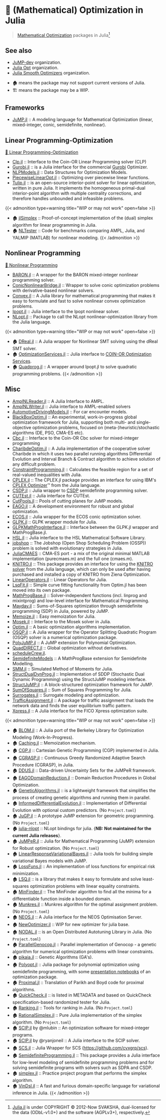 # 🔖 (Mathematical) Optimization in Julia


> [Mathematical Optimization](https://en.wikipedia.org/wiki/Category:Mathematical_optimization) packages in Julia[^1]

[^1]: [Julia.jl](https://github.com/svaksha/Julia.jl) is under COPYRIGHT © 2012-Now SVAKSHA, dual-licensed for the data (ODbL-v1.0+) and the software (AGPLv3+), respectively.

## See also

- [JuMP-dev](https://github.com/jump-dev) organization.
- [Julia Opt](https://github.com/JuliaOpt) organization.
- [Julia Smooth Optimizers](https://github.com/JuliaSmoothOptimizers) organization.

<!--more-->

- 🏚️ means the package may not support current versions of Julia.
- 🏗️ means the package may be a WIP.

## Frameworks

+ [JuMP.jl](https://github.com/jump-dev/JuMP.jl) :: A modeling language for Mathematical Optimization (linear, mixed-integer, conic, semidefinite, nonlinear).

## Linear Programming-Optimization

[📖 Linear Programming-Optimization](https://en.wikipedia.org/wiki/Linear_programming)

+ [Clp.jl](https://github.com/jump-dev/Clp.jl) :: Interface to the Coin-OR Linear Programming solver (CLP)
+ [Gurobi.jl](https://github.com/jump-dev/Gurobi.jl) :: is a Julia interface for the commercial [Gurobi](http://www.gurobi.com/) Optimizer.
+ [NLPModels.jl](https://github.com/JuliaSmoothOptimizers/NLPModels.jl) :: Data Structures for Optimization Models.
+ [PiecewiseLinearOpt.jl](https://github.com/joehuchette/PiecewiseLinearOpt.jl) :: Optimizing over piecewise linear functions.
+ [Tulip.jl](https://github.com/ds4dm/Tulip.jl) :: is an open-source interior-point solver for linear optimization, written in pure Julia. It implements the homogeneous primal-dual interior-point algorithm with multiple centrality corrections, and therefore handles unbounded and infeasible problems.

{{< admonition type=warning title="WIP or may not work" open=false >}}
+ 🏚️ [jlSimplex](https://github.com/mlubin/jlSimplex) :: Proof-of-concept implementation of the (dual) simplex algorithm for linear programming in Julia.
+ 🏚️ [NLTester](https://github.com/IainNZ/NLTester) :: Code for benchmarks comparing AMPL, Julia, and YALMIP (MATLAB) for nonlinear modeling.
{{< /admonition >}}

## Nonlinear Programming

[📖 Nonlinear Programming](https://en.wikipedia.org/wiki/Nonlinear_programming)

+ [BARON.jl](https://github.com/joehuchette/BARON.jl) :: A wrapper for the BARON mixed-integer nonlinear programming solver.
+ [ConicNonlinearBridge.jl](https://github.com/mlubin/ConicNonlinearBridge.jl) :: Wrapper to solve conic optimization problems with derivative-based nonlinear solvers.
+ [Convex.jl](https://github.com/jump-dev/Convex.jl) :: A Julia library for mathematical programming that makes it easy to formulate and fast to solve nonlinear convex optimization problems.
+ [Ipopt.jl](https://github.com/jump-dev/Ipopt.jl) :: Julia interface to the Ipopt nonlinear solver.
+ [NLopt.jl](https://github.com/JuliaOpt/NLopt.jl) :: Package to call the NLopt nonlinear-optimization library from the Julia language.

{{< admonition type=warning title="WIP or may not work" open=false >}}
+ 🏚️ [DReal.jl](https://github.com/zenna/DReal.jl) :: A Julia wrapper for Nonlinear SMT solving using  the dReal SMT solver.
+ 🏚️ [OptimizationServices.jl](https://github.com/tkelman/OptimizationServices.jl) :: Julia interface to [COIN-OR Optimization Services](https://projects.coin-or.org/OS).
+ 🏚️ [Quadprog.jl](https://github.com/harmeling/Quadprog.jl) :: A wrapper around Ipopt.jl to solve quadratic programming problems.
{{< /admonition >}}

## Misc

+ [AmplNLReader.jl](https://github.com/JuliaSmoothOptimizers/AmplNLReader.jl) :: A Julia Interface to AMPL.
+ [AmplNLWriter.jl](https://github.com/jump-dev/AmplNLWriter.jl) :: Julia interface to AMPL-enabled solvers
+ [AutomotiveDrivingModels.jl](https://github.com/tawheeler/AutomotiveDrivingModels.jl) :: For car encounter models.
+ [BlackBoxOptim.jl](https://github.com/robertfeldt/BlackBoxOptim.jl) :: An experimental, work-in-progress global optimization framework for Julia, supporting both multi- and single-objective optimization problems, focused on (meta-)heuristic/stochastic algorithms (DE, PSO, CMA-ES etc).
+ [Cbc.jl](https://github.com/jump-dev/Cbc.jl) :: Interface to the Coin-OR Cbc solver for mixed-integer programming
+ [CharibdeOptim.jl](https://github.com/JuliaIntervals/CharibdeOptim.jl) :: A Julia implementation of the cooperative solver Charibde in which it uses two parallel running algorithms Differential Evolution and Interval Branch & Contract algorithm to achieve solution of any difficult problem.
+ [ConstraintProgramming.jl](https://github.com/JuliaIntervals/IntervalConstraintProgramming.jl) ::  Calculates the feasible region for a set of real-valued inequalities with Julia.
+ [CPLEX.jl](https://github.com/jump-dev/CPLEX.jl) :: The CPLEX.jl package provides an interface for using IBM's [CPLEX Optimizer](https://www.ibm.com/products/ilog-cplex-optimization-studio)™ from the Julia language.
+ [CSDP.jl](https://github.com/jump-dev/CSDP.jl) :: Julia wrapper to [CSDP](https://projects.coin-or.org/Csdp/) semidefinite programming solver.
+ [CUTEst.jl](https://github.com/JuliaSmoothOptimizers/CUTEst.jl) :: Julia interface for CUTEst.
+ [CutPools.jl](https://github.com/joehuchette/CutPools.jl) :: Pools of cutting planes for JuMP models.
+ [EAGO.jl](https://github.com/PSORLab/EAGO.jl) :: A development environment for robust and global optimization.
+ [ECOS.jl](https://github.com/jump-dev/ECOS.jl) :: Julia wrapper for the ECOS conic optimization solver.
+ [GLPK.jl](https://github.com/jump-dev/GLPK.jl) :: GLPK wrapper module for Julia.
+ [GLPKMathProgInterface.jl](https://github.com/JuliaOpt/GLPKMathProgInterface.jl) :: Interface between the GLPK.jl wrapper and MathProgBase.jl.
+ [HSL.jl](https://github.com/JuliaSmoothOptimizers/HSL.jl) :: Julia interface to the HSL Mathematical Software Library.
+ [jobshop](https://github.com/stefan-k/jobshop) :: The Jobshop (Open Shop Scheduling Problem (OSSP)) problem is solved with evolutionary strategies in Julia.
+ [JuliaCMAES](https://github.com/Staross/JuliaCMAES) :: CMA-ES port - a mix of the original minimal MATLAB implementation (purecmaes.m) and the full one (cmaes.m).
+ [KNITRO.jl](https://github.com/jump-dev/KNITRO.jl) :: This package provides an interface for using the [KNITRO solver](https://www.artelys.com/knitro) from the Julia language, which can only be used after having purchased and installed a copy of KNITRO from Ziena Optimization.
+ [LinearOperators.jl](https://github.com/JuliaSmoothOptimizers/LinearOperators.jl) :: Linear Operators for Julia.
+ [LsqFit.jl](https://github.com/JuliaNLSolvers/LsqFit.jl) :: Simple curve fitting functionality from Optim.jl has been moved into its own package.
+ [MathProgBase.jl](https://github.com/JuliaOpt/MathProgBase.jl) :: Solver-independent functions (incl. linprog and mixintprog) and low-level interface for Mathematical Programming.
+ [Mayday.jl](https://github.com/rdeits/Mayday.jl) :: Sums-of-Squares optimization through semidefinite programming (SDP) in Julia, powered by JuMP.
+ [Memoize.jl](https://github.com/JuliaCollections/Memoize.jl) :: Easy memoization for Julia.
+ [Mosek.jl](https://github.com/MOSEK/Mosek.jl) :: Interface to the Mosek solver in Julia.
+ [Optim.jl](https://github.com/JuliaNLSolvers/Optim.jl) :: A basic optimization algorithms implementation.
+ [OSQP.jl](https://github.com/oxfordcontrol/OSQP.jl) :: A Julia wrapper for the Operator Splitting Quadratic Program (OSQP) solver is a numerical optimization package.
+ [PolyJuMP.jl](https://github.com/JuliaOpt/PolyJuMP.jl) :: A JuMP extension for Polynomial Optimization.
+ [QuadDIRECT.jl](https://github.com/timholy/QuadDIRECT.jl) :: Global optimization without derivatives.
+ [scheduleCrew.jl](https://github.com/hugdiniz/scheduleCrew.jl).
+ [SemidefiniteModels](https://github.com/JuliaOpt/SemidefiniteModels.jl) :: A MathProgBase extension for Semidefinite Modelling.
+ [SMM.jl](https://github.com/floswald/SMM.jl) :: Simulated Method of Moments for Julia.
+ [StructDualDynProg.jl](https://github.com/JuliaStochOpt/StructDualDynProg.jl) :: Implementation of SDDP (Stochastic Dual Dynamic Programming) using the StructJuMP modeling interface.
+ [StructJuMP.jl](https://github.com/joehuchette/StructJuMP.jl) :: A block-structured optimization framework for JuMP.
+ [SumOfSquares.jl](https://github.com/jump-dev/SumOfSquares.jl) :: Sum of Squares Programming for Julia.
+ [Surrogates.jl](https://github.com/SciML/Surrogates.jl) :: Surrogate modeling and optimization.
+ [TrafficAssignment.jl](https://github.com/chkwon/TrafficAssignment.jl) :: A package for traffic assignment that loads the network data and finds the user equilibrium traffic pattern.
+ [Xpress.jl](https://github.com/jump-dev/Xpress.jl) :: A Julia interface for the FICO Xpress optimization suite.

{{< admonition type=warning title="WIP or may not work" open=false >}}

+ 🏚️ [BLOM.jl](https://github.com/tkelman/BLOM.jl) :: A Julia port of the Berkeley Library for Optimization Modeling (Work-In-Progress).
+ 🏚️ [Caching.jl](https://github.com/zgornel/Caching.jl) :: Memoization mechanism.
+ 🏚️ [CGP.jl](https://github.com/glesica/CGP.jl) :: Cartesian Genetic Programming (CGP) implemented in Julia.
+ 🏚️ [CGRASP.jl](https://github.com/tautologico/CGRASP.jl) :: Continuous Greedy Randomized Adaptive Search Procedure (CGRASP), in Julia.
+ 🏚️ [DDUS.jl](https://github.com/vgupta1/DDUS.jl) :: Data-driven Uncertainty Sets for the JuMPeR framework.
+ 🏚️ [EAGODomainReduction.jl](https://github.com/MatthewStuber/EAGODomainReduction.jl) :: Domain Reduction Procedures in Global Optimization.
+ 🏚️ [GeneticAlgorithms.jl](https://github.com/forio/GeneticAlgorithms.jl) :: is a lightweight framework that simplifies the process of creating genetic algorithms and running them in parallel.
+ 🏚️ [InformedDifferentialEvolution.jl](https://github.com/rened/InformedDifferentialEvolution.jl) :: Implementation of Differential Evolution with optional custom predictors. (No `Project.toml`)
+ 🏚️ [JuGP.jl](https://github.com/mlubin/JuGP.jl) :: A prototype JuMP extension for geometric programming. (No `Project.toml`)
+ 🏚️ [julia-nlopt](https://github.com/MetalNinjas/julia-nlopt) :: NLopt bindings for julia. {__NB: Not maintained for the current Julia releases__}.
+ 🏚️ [JuMPeR.jl](https://github.com/IainNZ/JuMPeR.jl) :: Julia for Mathematical Programming (JuMP) extension for Robust optimization. (No `Project.toml`)
+ 🏚️ [LinearResponseVariationalBayes.jl](https://github.com/rgiordan/LinearResponseVariationalBayes.jl) :: Julia tools for building simple variational Bayes models with JuMP.
+ 🏚️ [LossFuns.jl](https://github.com/lindahua/LossFuns.jl) :: An implementation of loss functions for empirical risk minimization.
+ 🏚️ [LSQ.jl](https://github.com/davidlizeng/LSQ.jl) :: is a library that makes it easy to formulate and solve least-squares optimization problems with linear equality constraints.
+ 🏚️ [MinFinder.jl](https://github.com/Ken-B/MinFinder.jl) :: The MinFinder algorithm to find all the minima for a differentiable function inside a bounded domain.
+ 🏚️ [Munkres.jl](https://github.com/FugroRoames/Munkres.jl) :: Munkres algorithm for the optimal assignment problem. (No `Project.toml`)
+ 🏚️ [NEOS.jl](https://github.com/odow/NEOS.jl) :: A Julia interface for the NEOS Optimisation Server.
+ 🏚️ [NewOptimizer.jl](https://github.com/Keno/NewOptimizer.jl) :: WIP for new optimizer for julia base.
+ 🏚️ [NODAL.jl](https://github.com/phrb/NODAL.jl) :: is an Open Distributed Autotuning Library in Julia. (No `Project.toml`)
+ 🏚️ [ParallelGenocop.jl](https://github.com/display-none/ParallelGenocop.jl) :: Parallel implementation of Genocop - a genetic algorithm for numerical optimization problems with linear constraints.
+ 🏚️ [pikaia.jl](https://github.com/tmeits/pikaia.jl) :: Genetic Algorithms (GA's).
+ 🏚️ [Polyopt.jl](https://github.com/ahmadreza-marandi/Polyopt.jl) :: Julia package for polynomial optimization using semidefinite programming, with some [presentation notebooks](https://github.com/MOSEK/Polyopt.jl/tree/master/notebooks) of an optimization package.
+ 🏚️ [Proximal.jl](https://github.com/johnmyleswhite/Proximal.jl) :: Translation of Parikh and Boyd code for proximal algorithms.
+ 🏚️ [QuickCheck.jl](https://github.com/pao/QuickCheck.jl) :: is listed in METADATA and based on QuickCheck specification-based randomized tester for Julia.
+ 🏚️ [Ranking.jl](https://github.com/johnmyleswhite/Ranking.jl) :: Tools for ranking in Julia. (No `Project.toml`)
+ 🏚️ [RationalSimplex.jl](https://github.com/IainNZ/RationalSimplex.jl) :: Pure Julia implementation of the simplex algorithm. (No `Project.toml`)
+ 🏚️ [SCIP.jl](https://github.com/mlubin/SCIP.jl) by @mlubin :: An optimization software for mixed-integer programs.
+ 🏚️ [SCIP.jl](https://github.com/ryanjoneil/SCIP.jl) by @ryanjoneil :: A Julia interface to the SCIP solver.
+ 🏚️ [SCS.jl](https://github.com/JuliaOpt/SCS.jl) :: Julia Wrapper for SCS (https://github.com/cvxgrp/scs).
+ 🏚️ [SemidefiniteProgramming.jl](https://github.com/daviddelaat/SemidefiniteProgramming.jl) :: This package provides a Julia interface for low-level modeling of semidefinite programming problems and for solving semidefinite programs with solvers such as SDPA and CSDP.
+ 🏚️ [simplex.jl](https://github.com/davidagold/simplex.jl) :: Practice project program that performs the simplex algorithm.
+ 🏚️ [VinDsl.jl](https://github.com/jmxpearson/VinDsl.jl) :: A fast and furious domain-specific language for variational inference in Julia.
{{< /admonition >}}

